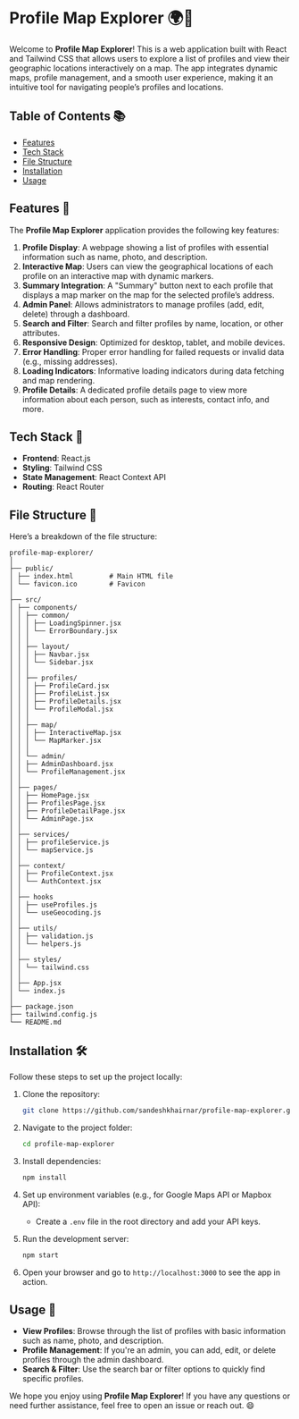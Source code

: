 
# Profile Map Explorer 🌍📍

Welcome to **Profile Map Explorer**! This is a web application built with React and Tailwind CSS that allows users to explore a list of profiles and view their geographic locations interactively on a map. The app integrates dynamic maps, profile management, and a smooth user experience, making it an intuitive tool for navigating people’s profiles and locations.

## Table of Contents 📚
- [Features](#features)
- [Tech Stack](#tech-stack)
- [File Structure](#file-structure)
- [Installation](#installation)
- [Usage](#usage)

## Features 🌟
The **Profile Map Explorer** application provides the following key features:

1. **Profile Display**: A webpage showing a list of profiles with essential information such as name, photo, and description.
2. **Interactive Map**: Users can view the geographical locations of each profile on an interactive map with dynamic markers.
3. **Summary Integration**: A "Summary" button next to each profile that displays a map marker on the map for the selected profile’s address.
4. **Admin Panel**: Allows administrators to manage profiles (add, edit, delete) through a dashboard.
5. **Search and Filter**: Search and filter profiles by name, location, or other attributes.
6. **Responsive Design**: Optimized for desktop, tablet, and mobile devices.
7. **Error Handling**: Proper error handling for failed requests or invalid data (e.g., missing addresses).
8. **Loading Indicators**: Informative loading indicators during data fetching and map rendering.
9. **Profile Details**: A dedicated profile details page to view more information about each person, such as interests, contact info, and more.

## Tech Stack 🚀
- **Frontend**: React.js
- **Styling**: Tailwind CSS
- **State Management**: React Context API
- **Routing**: React Router

## File Structure 📂

Here’s a breakdown of the file structure:

```
profile-map-explorer/
│
├── public/
│ ├── index.html         # Main HTML file
│ └── favicon.ico        # Favicon
│
├── src/
│ ├── components/
│ │ ├── common/
│ │ │ ├── LoadingSpinner.jsx  
│ │ │ └── ErrorBoundary.jsx   
│ │ │
│ │ ├── layout/
│ │ │ ├── Navbar.jsx          
│ │ │ └── Sidebar.jsx       
│ │ │
│ │ ├── profiles/
│ │ │ ├── ProfileCard.jsx     
│ │ │ ├── ProfileList.jsx    
│ │ │ ├── ProfileDetails.jsx 
│ │ │ └── ProfileModal.jsx   
│ │ │
│ │ ├── map/
│ │ │ ├── InteractiveMap.jsx 
│ │ │ └── MapMarker.jsx       
│ │ │
│ │ └── admin/
│ │ ├── AdminDashboard.jsx   
│ │ └── ProfileManagement.jsx 
│ │
│ ├── pages/
│ │ ├── HomePage.jsx        
│ │ ├── ProfilesPage.jsx    
│ │ ├── ProfileDetailPage.jsx 
│ │ └── AdminPage.jsx        
│ │
│ ├── services/
│ │ ├── profileService.js    
│ │ └── mapService.js       
│ │
│ ├── context/
│ │ ├── ProfileContext.jsx   
│ │ └── AuthContext.jsx      
│ │
│ ├── hooks
│ │ ├── useProfiles.js      
│ │ └── useGeocoding.js      
│ │
│ ├── utils/
│ │ ├── validation.js       
│ │ └── helpers.js           
│ │
│ ├── styles/
│ │ └── tailwind.css         
│ │
│ ├── App.jsx                
│ └── index.js              
│
├── package.json             
├── tailwind.config.js      
└── README.md          
```

## Installation 🛠️

Follow these steps to set up the project locally:

1. Clone the repository:
   ```bash
   git clone https://github.com/sandeshkhairnar/profile-map-explorer.git
   ```

2. Navigate to the project folder:
   ```bash
   cd profile-map-explorer
   ```

3. Install dependencies:
   ```bash
   npm install
   ```

4. Set up environment variables (e.g., for Google Maps API or Mapbox API):
   - Create a `.env` file in the root directory and add your API keys.
   


5. Run the development server:
   ```bash
   npm start
   ```

6. Open your browser and go to `http://localhost:3000` to see the app in action.

## Usage 🧭

- **View Profiles**: Browse through the list of profiles with basic information such as name, photo, and description.
- **Profile Management**: If you're an admin, you can add, edit, or delete profiles through the admin dashboard.
- **Search & Filter**: Use the search bar or filter options to quickly find specific profiles.


We hope you enjoy using **Profile Map Explorer**! If you have any questions or need further assistance, feel free to open an issue or reach out. 😄

